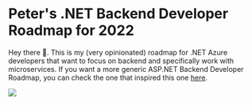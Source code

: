 # Peter's .NET Backend Developer Roadmap for 2022

Hey there 👋. This is my (very opinionated) roadmap for .NET Azure developers that want to focus on backend and specifically work with microservices. If you want a more generic ASP.NET Backend Developer Roadmap, you can check the one that inspired this one [here](https://github.com/Elfocrash/.NET-Backend-Developer-Roadmap).

![](Backend-.NET-Developer-Roadmap-2022.png)
